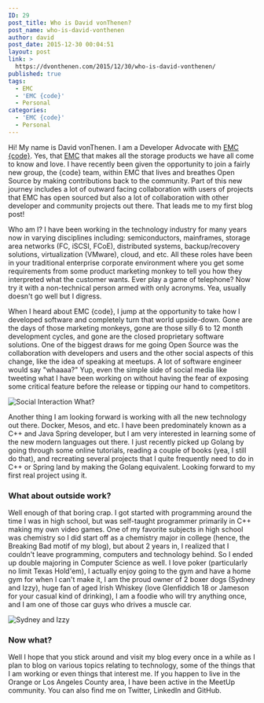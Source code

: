 ```yaml
---
ID: 29
post_title: Who is David vonThenen?
post_name: who-is-david-vonthenen
author: david
post_date: 2015-12-30 00:04:51
layout: post
link: >
  https://dvonthenen.com/2015/12/30/who-is-david-vonthenen/
published: true
tags:
  - EMC
  - 'EMC {code}'
  - Personal
categories:
  - 'EMC {code}'
  - Personal
---
```

<p>Hi! My name is David vonThenen. I am a Developer Advocate with <a href="http://emccode.github.io/">EMC {code}</a>. Yes, that <a href="http://www.emc.com/">EMC</a> that makes all the storage products we have all come to know and love. I have recently been given the opportunity to join a fairly new group, the {code} team, within EMC that lives and breathes Open Source by making contributions back to the community. Part of this new journey includes a lot of outward facing collaboration with users of projects that EMC has open sourced but also a lot of collaboration with other developer and community projects out there. That leads me to my first blog post!</p>

<p>Who am I? I have been working in the technology industry for many years now in varying disciplines including: semiconductors, mainframes, storage area networks (FC, iSCSI, FCoE), distributed systems, backup/recovery solutions, virtualization (VMware), cloud, and etc. All these roles have been in your traditional enterprise corporate environment where you get some requirements from some product marketing monkey to tell you how they interpreted what the customer wants. Ever play a game of telephone? Now try it with a non-technical person armed with only acronyms. Yea, usually doesn't go well but I digress.</p>

<p>When I heard about EMC {code}, I jump at the opportunity to take how I developed software and completely turn that world upside-down. Gone are the days of those marketing monkeys, gone are those silly 6 to 12 month development cycles, and gone are the closed proprietary software solutions. One of the biggest draws for me going Open Source was the collaboration with developers and users and the other social aspects of this change, like the idea of speaking at meetups. A lot of software engineer would say "whaaaa?" Yup, even the simple side of social media like tweeting what I have been working on without having the fear of exposing some critical feature before the release or tipping our hand to competitors.</p>

<p><img src="https://raw.githubusercontent.com/dvonthenen/blog/master/images/social.jpg" alt="Social Interaction What?" /></p>

<p>Another thing I am looking forward is working with all the new technology out there. Docker, Mesos, and etc. I have been predominately known as a C++ and Java Spring developer, but I am very interested in learning some of the new modern languages out there. I just recently picked up Golang by going through some online tutorials, reading a couple of books (yea, I still do that), and recreating several projects that I quite frequently need to do in C++ or Spring land by making the Golang equivalent. Looking forward to my first real project using it.</p>

<h3>What about outside work?</h3>

<p>Well enough of that boring crap. I got started with programming around the time I was in high school, but was self-taught programmer primarily in C++ making my own video games. One of my favorite subjects in high school was chemistry so I did start off as a chemistry major in college (hence, the Breaking Bad motif of my blog), but about 2 years in, I realized that I couldn't leave programming, computers and technology behind. So I ended up double majoring in Computer Science as well. I love poker (particularly no limit Texas Hold'em), I actually enjoy going to the gym and have a home gym for when I can't make it, I am the proud owner of 2 boxer dogs (Sydney and Izzy), huge fan of aged Irish Whiskey (love Glenfiddich 18 or Jameson for your casual kind of drinking), I am a foodie who will try anything once, and I am one of those car guys who drives a muscle car.</p>

<p><img src="https://raw.githubusercontent.com/dvonthenen/blog/master/images/sydneyandizzy.jpg" alt="Sydney and Izzy" /></p>

<h3>Now what?</h3>

<p>Well I hope that you stick around and visit my blog every once in a while as I plan to blog on various topics relating to technology, some of the things that I am working or even things that interest me. If you happen to live in the Orange or Los Angeles County area, I have been active in the MeetUp community. You can also find me on Twitter, LinkedIn and GitHub.</p>
